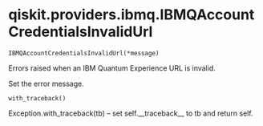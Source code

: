 # qiskit.providers.ibmq.IBMQAccountCredentialsInvalidUrl

`IBMQAccountCredentialsInvalidUrl(*message)`

Errors raised when an IBM Quantum Experience URL is invalid.

Set the error message.

`with_traceback()`

Exception.with\_traceback(tb) – set self.\_\_traceback\_\_ to tb and return self.
